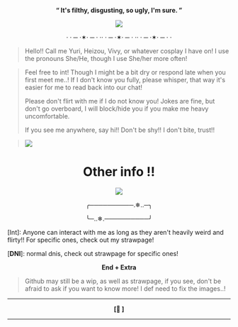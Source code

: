 

<div align='center'>
  
  **“ It's filthy, disgusting, so ugly, I'm sure. ”**

 
  <img src="https://cdn.discordapp.com/attachments/1268327200571265137/1402473547170975825/Untitled196_20250801172526.png?ex=68940ac6&is=6892b946&hm=e2d448b0fa9651cf1653585e53400d69edb41d1adeb002b263ed91ec13575e4d&">

· · ─ ·✶· ─ · ·· · ─ ·✶· ─ · ·· · ─ ·✶· ─ · ·
  <div align='left'>
    
> Hello!! Call me Yuri, Heizou, Vivy, or whatever cosplay I have on! I use the pronouns She/He, though I use She/her more often!

> Feel free to int! Though I might be a bit dry or respond late when you first meet me..! If I don't know you fully, please whisper, that way it's easier for me to read back into our chat!
>
> Please don't flirt with me if I do not know you! Jokes are fine, but don't go overboard, I will block/hide you if you make me heavy uncomfortable.
>
> If you see me anywhere, say hi!! Don't be shy!! I don't bite, trust!!

> ![](https://komarev.com/ghpvc/?username=yuriheizou&style=flat-square&label=my-stars&base=0&color=8399ca&abbreviated=true)

<div align='center'>
  
# Other info !!

  <img src="https://cdn.discordapp.com/attachments/1268327200571265137/1400721292402888818/c6fe779a9285f173.jpg?ex=688daadc&is=688c595c&hm=3221ed88c296956edd178ae049890a24a02e9809228260488ba9643d656899fd&">

  ╭──────────.❄︎..─╮
  
  ╰─..❄︎.──────────╯

  <div align='left'>
    
[Int]: Anyone can interact with me as long as they aren't heavily weird and flirty!! For specific ones, check out my strawpage!

[**DNI**]: normal dnis, check out strawpage for specific ones!

<div align='center'>

**End + Extra**

  <div align='left'>

> Github may still be a wip, as well as strawpage, if you see, don't be afraid to ask if you want to know more!
> I def need to fix the images..!

<div align='center'>
  
-------------

**[:crescent_moon: ]**

------
